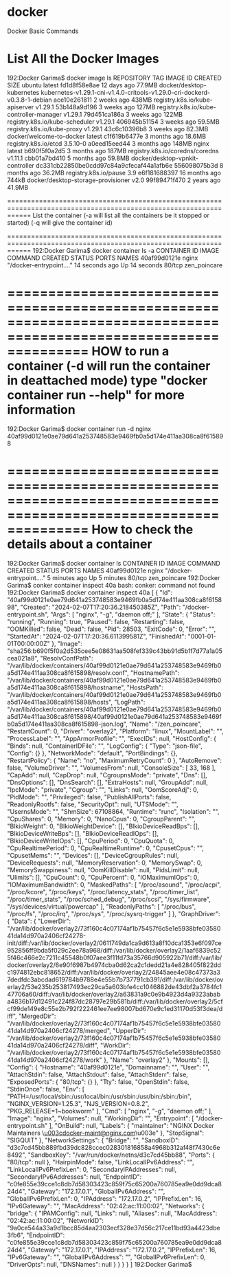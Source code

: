 # docker

Docker Basic Commands

List All the Docker Images 
=========================
192:Docker Garima$ docker image ls
REPOSITORY                                TAG                                                                          IMAGE ID       CREATED         SIZE
ubuntu                                    latest                                                                       fd1d8f58e8ae   12 days ago     77.9MB
docker/desktop-kubernetes                 kubernetes-v1.29.1-cni-v1.4.0-critools-v1.29.0-cri-dockerd-v0.3.8-1-debian   ace10e261811   2 weeks ago     438MB
registry.k8s.io/kube-apiserver            v1.29.1                                                                      53b148a9d196   3 weeks ago     127MB
registry.k8s.io/kube-controller-manager   v1.29.1                                                                      79d451ca186a   3 weeks ago     122MB
registry.k8s.io/kube-scheduler            v1.29.1                                                                      406945b51154   3 weeks ago     59.5MB
registry.k8s.io/kube-proxy                v1.29.1                                                                      43c6c10396b8   3 weeks ago     82.3MB
docker/welcome-to-docker                  latest                                                                       c1f619b6477e   3 months ago    18.6MB
registry.k8s.io/etcd                      3.5.10-0                                                                     a0eed15eed44   3 months ago    148MB
nginx                                     latest                                                                       b690f5f0a2d5   3 months ago    187MB
registry.k8s.io/coredns/coredns           v1.11.1                                                                      cbb01a7bd410   5 months ago    59.8MB
docker/desktop-vpnkit-controller          dc331cb22850be0cdd97c84a9cfecaf44a1afb6e                                     556098075b3d   8 months ago    36.2MB
registry.k8s.io/pause                     3.9                                                                          e6f181688397   16 months ago   744kB
docker/desktop-storage-provisioner        v2.0                                                                         99f89471f470   2 years ago     41.9MB



==================================================================================================================
List the container 
(-a will list all the containers be it stopped or started)
(-q will give the container id)

==================================================================================================================
192:Docker Garima$ docker container ls -a
CONTAINER ID   IMAGE     COMMAND                  CREATED          STATUS          PORTS     NAMES
40af99d0121e   nginx     "/docker-entrypoint.…"   14 seconds ago   Up 14 seconds   80/tcp    zen_poincare

==================================================================================================================
HOW to run a container
(-d will run the container in deattached mode)
type "docker container run --help" for more information
==================================================================================================================
192:Docker Garima$ docker container run -d nginx
40af99d0121e0ae79d641a253748583e9469fb0a5d174e411aa308ca8f615898


==================================================================================================================
How to check the details about a container
==================================================================================================================
192:Docker Garima$ docker container ls
CONTAINER ID   IMAGE     COMMAND                  CREATED         STATUS         PORTS     NAMES
40af99d0121e   nginx     "/docker-entrypoint.…"   5 minutes ago   Up 5 minutes   80/tcp    zen_poincare
192:Docker Garima$ conker container inspect 40a
bash: conker: command not found
192:Docker Garima$ docker container inspect 40a
[
    {
        "Id": "40af99d0121e0ae79d641a253748583e9469fb0a5d174e411aa308ca8f615898",
        "Created": "2024-02-07T17:20:36.218450385Z",
        "Path": "/docker-entrypoint.sh",
        "Args": [
            "nginx",
            "-g",
            "daemon off;"
        ],
        "State": {
            "Status": "running",
            "Running": true,
            "Paused": false,
            "Restarting": false,
            "OOMKilled": false,
            "Dead": false,
            "Pid": 28503,
            "ExitCode": 0,
            "Error": "",
            "StartedAt": "2024-02-07T17:20:36.611399581Z",
            "FinishedAt": "0001-01-01T00:00:00Z"
        },
        "Image": "sha256:b690f5f0a2d535cee5e08631aa508fef339c43bb91d5b1f7d77a1a05cea021a8",
        "ResolvConfPath": "/var/lib/docker/containers/40af99d0121e0ae79d641a253748583e9469fb0a5d174e411aa308ca8f615898/resolv.conf",
        "HostnamePath": "/var/lib/docker/containers/40af99d0121e0ae79d641a253748583e9469fb0a5d174e411aa308ca8f615898/hostname",
        "HostsPath": "/var/lib/docker/containers/40af99d0121e0ae79d641a253748583e9469fb0a5d174e411aa308ca8f615898/hosts",
        "LogPath": "/var/lib/docker/containers/40af99d0121e0ae79d641a253748583e9469fb0a5d174e411aa308ca8f615898/40af99d0121e0ae79d641a253748583e9469fb0a5d174e411aa308ca8f615898-json.log",
        "Name": "/zen_poincare",
        "RestartCount": 0,
        "Driver": "overlay2",
        "Platform": "linux",
        "MountLabel": "",
        "ProcessLabel": "",
        "AppArmorProfile": "",
        "ExecIDs": null,
        "HostConfig": {
            "Binds": null,
            "ContainerIDFile": "",
            "LogConfig": {
                "Type": "json-file",
                "Config": {}
            },
            "NetworkMode": "default",
            "PortBindings": {},
            "RestartPolicy": {
                "Name": "no",
                "MaximumRetryCount": 0
            },
            "AutoRemove": false,
            "VolumeDriver": "",
            "VolumesFrom": null,
            "ConsoleSize": [
                33,
                168
            ],
            "CapAdd": null,
            "CapDrop": null,
            "CgroupnsMode": "private",
            "Dns": [],
            "DnsOptions": [],
            "DnsSearch": [],
            "ExtraHosts": null,
            "GroupAdd": null,
            "IpcMode": "private",
            "Cgroup": "",
            "Links": null,
            "OomScoreAdj": 0,
            "PidMode": "",
            "Privileged": false,
            "PublishAllPorts": false,
            "ReadonlyRootfs": false,
            "SecurityOpt": null,
            "UTSMode": "",
            "UsernsMode": "",
            "ShmSize": 67108864,
            "Runtime": "runc",
            "Isolation": "",
            "CpuShares": 0,
            "Memory": 0,
            "NanoCpus": 0,
            "CgroupParent": "",
            "BlkioWeight": 0,
            "BlkioWeightDevice": [],
            "BlkioDeviceReadBps": [],
            "BlkioDeviceWriteBps": [],
            "BlkioDeviceReadIOps": [],
            "BlkioDeviceWriteIOps": [],
            "CpuPeriod": 0,
            "CpuQuota": 0,
            "CpuRealtimePeriod": 0,
            "CpuRealtimeRuntime": 0,
            "CpusetCpus": "",
            "CpusetMems": "",
            "Devices": [],
            "DeviceCgroupRules": null,
            "DeviceRequests": null,
            "MemoryReservation": 0,
            "MemorySwap": 0,
            "MemorySwappiness": null,
            "OomKillDisable": null,
            "PidsLimit": null,
            "Ulimits": [],
            "CpuCount": 0,
            "CpuPercent": 0,
            "IOMaximumIOps": 0,
            "IOMaximumBandwidth": 0,
            "MaskedPaths": [
                "/proc/asound",
                "/proc/acpi",
                "/proc/kcore",
                "/proc/keys",
                "/proc/latency_stats",
                "/proc/timer_list",
                "/proc/timer_stats",
                "/proc/sched_debug",
                "/proc/scsi",
                "/sys/firmware",
                "/sys/devices/virtual/powercap"
            ],
            "ReadonlyPaths": [
                "/proc/bus",
                "/proc/fs",
                "/proc/irq",
                "/proc/sys",
                "/proc/sysrq-trigger"
            ]
        },
        "GraphDriver": {
            "Data": {
                "LowerDir": "/var/lib/docker/overlay2/73f160c4c07174af1b75457f6c5e1e5938bfe0358041da14d970a2406cf24278-init/diff:/var/lib/docker/overlay2/0611749da1ca9d613a8f10dca1353e6f097ce952856ff9bda5f029c2ee78a968/diff:/var/lib/docker/overlay2/1aaf6839c525f46c466e2c7211c45548b0f07aee3f11fd73a35766d905922b71/diff:/var/lib/docker/overlay2/6e90f6987b4974cba0d62ca2c1dedd21a4e828405f822ddc1974812ebc818652/diff:/var/lib/docker/overlay2/24845aee4e08c47373a37dedfdc3abcdad619784b9788e4e55b7b737791cb391/diff:/var/lib/docker/overlay2/53e235b253817493ec29ca5a603bfe4cc1046882de43dbf2a3784fc147706a60/diff:/var/lib/docker/overlay2/a63831a9c0e9b4923d4a9323ababa4836b17d12491c224f87dc28797e29b581b/diff:/var/lib/docker/overlay2/5cfcf99de149e8c55e2b792f222461ee7ee98007bd670e9c1ed31170d53f3dea/diff",
                "MergedDir": "/var/lib/docker/overlay2/73f160c4c07174af1b75457f6c5e1e5938bfe0358041da14d970a2406cf24278/merged",
                "UpperDir": "/var/lib/docker/overlay2/73f160c4c07174af1b75457f6c5e1e5938bfe0358041da14d970a2406cf24278/diff",
                "WorkDir": "/var/lib/docker/overlay2/73f160c4c07174af1b75457f6c5e1e5938bfe0358041da14d970a2406cf24278/work"
            },
            "Name": "overlay2"
        },
        "Mounts": [],
        "Config": {
            "Hostname": "40af99d0121e",
            "Domainname": "",
            "User": "",
            "AttachStdin": false,
            "AttachStdout": false,
            "AttachStderr": false,
            "ExposedPorts": {
                "80/tcp": {}
            },
            "Tty": false,
            "OpenStdin": false,
            "StdinOnce": false,
            "Env": [
                "PATH=/usr/local/sbin:/usr/local/bin:/usr/sbin:/usr/bin:/sbin:/bin",
                "NGINX_VERSION=1.25.3",
                "NJS_VERSION=0.8.2",
                "PKG_RELEASE=1~bookworm"
            ],
            "Cmd": [
                "nginx",
                "-g",
                "daemon off;"
            ],
            "Image": "nginx",
            "Volumes": null,
            "WorkingDir": "",
            "Entrypoint": [
                "/docker-entrypoint.sh"
            ],
            "OnBuild": null,
            "Labels": {
                "maintainer": "NGINX Docker Maintainers \u003cdocker-maint@nginx.com\u003e"
            },
            "StopSignal": "SIGQUIT"
        },
        "NetworkSettings": {
            "Bridge": "",
            "SandboxID": "d3c7cd45bb889fbd39dc828ccec028301816858a4968b312af48f7430c6e8492",
            "SandboxKey": "/var/run/docker/netns/d3c7cd45bb88",
            "Ports": {
                "80/tcp": null
            },
            "HairpinMode": false,
            "LinkLocalIPv6Address": "",
            "LinkLocalIPv6PrefixLen": 0,
            "SecondaryIPAddresses": null,
            "SecondaryIPv6Addresses": null,
            "EndpointID": "c0fe855e39cce1c8db7d58303423c859f75c65200a760785ea9e0dd9dca824d4",
            "Gateway": "172.17.0.1",
            "GlobalIPv6Address": "",
            "GlobalIPv6PrefixLen": 0,
            "IPAddress": "172.17.0.2",
            "IPPrefixLen": 16,
            "IPv6Gateway": "",
            "MacAddress": "02:42:ac:11:00:02",
            "Networks": {
                "bridge": {
                    "IPAMConfig": null,
                    "Links": null,
                    "Aliases": null,
                    "MacAddress": "02:42:ac:11:00:02",
                    "NetworkID": "9a0ce544a33a9d1bcc85d4aa2303ecf328e37d56c217ce11bd93a4423dbe3fb6",
                    "EndpointID": "c0fe855e39cce1c8db7d58303423c859f75c65200a760785ea9e0dd9dca824d4",
                    "Gateway": "172.17.0.1",
                    "IPAddress": "172.17.0.2",
                    "IPPrefixLen": 16,
                    "IPv6Gateway": "",
                    "GlobalIPv6Address": "",
                    "GlobalIPv6PrefixLen": 0,
                    "DriverOpts": null,
                    "DNSNames": null
                }
            }
        }
    }
]
192:Docker Garima$ 


